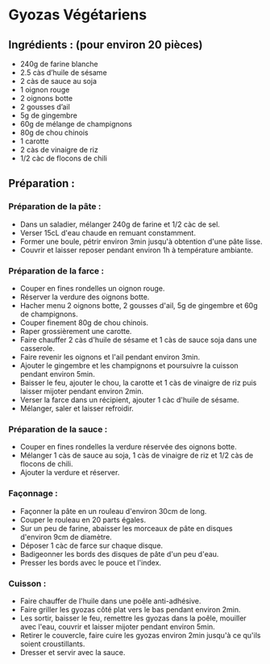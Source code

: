 # Gyozas Végétariens

## Ingrédients : (pour environ 20 pièces)
* 240g de farine blanche
* 2.5 càs d’huile de sésame
* 2 càs de sauce au soja
* 1 oignon rouge
* 2 oignons botte
* 2 gousses d’ail
* 5g de gingembre
* 60g de mélange de champignons
* 80g de chou chinois
* 1 carotte
* 2 càs de vinaigre de riz
* 1/2 càc de flocons de chili

## Préparation :
### Préparation de la pâte :
* Dans un saladier, mélanger 240g de farine et 1/2 càc de sel.
* Verser 15cL d'eau chaude en remuant constamment.
* Former une boule, pétrir environ 3min jusqu'à obtention d'une pâte lisse.
* Couvrir et laisser reposer pendant environ 1h à température ambiante.

### Préparation de la farce :
* Couper en fines rondelles un oignon rouge.
* Réserver la verdure des oignons botte.
* Hacher menu 2 oignons botte, 2 gousses d'ail, 5g de gingembre et 60g de champignons.
* Couper finement 80g de chou chinois.
* Raper grossièrement une carotte.
* Faire chauffer 2 càs d'huile de sésame et 1 càs de sauce soja dans une casserole.
* Faire revenir les oignons et l'ail pendant environ 3min.
* Ajouter le gingembre et les champignons et poursuivre la cuisson pendant environ 5min.
* Baisser le feu, ajouter le chou, la carotte et 1 càs de vinaigre de riz puis laisser mijoter pendant environ 2min.
* Verser la farce dans un récipient, ajouter 1 càc d'huile de sésame.
* Mélanger, saler et laisser refroidir.

### Préparation de la sauce :
* Couper en fines rondelles la verdure réservée des oignons botte.
* Mélanger 1 càs de sauce au soja, 1 càs de vinaigre de riz et 1/2 càs de flocons de chili.
* Ajouter la verdure et réserver.

### Façonnage :
* Façonner la pâte en un rouleau d'environ 30cm de long.
* Couper le rouleau en 20 parts égales.
* Sur un peu de farine, abaisser les morceaux de pâte en disques d'environ 9cm de diamètre.
* Déposer 1 càc de farce sur chaque disque.
* Badigeonner les bords des disques de pâte d'un peu d'eau.
* Presser les bords avec le pouce et l'index.

### Cuisson :
* Faire chauffer de l'huile dans une poêle anti-adhésive.
* Faire griller les gyozas côté plat vers le bas pendant environ 2min.
* Les sortir, baisser le feu, remettre les gyozas dans la poêle, mouiller avec l'eau, couvrir et laisser mijoter pendant environ 5min.
* Retirer le couvercle, faire cuire les gyozas environ 2min jusqu'à ce qu'ils soient croustillants.
* Dresser et servir avec la sauce.